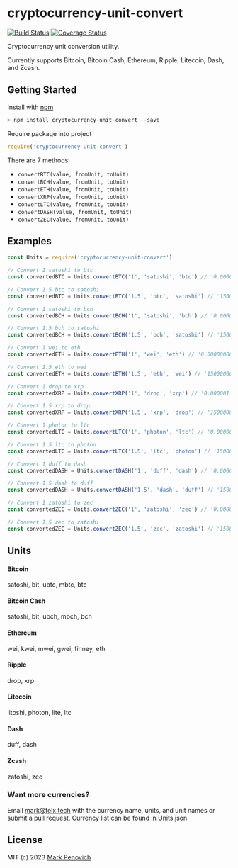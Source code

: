 # cryptocurrency-unit-convert
[![Build Status](https://travis-ci.org/markpenovich/cryptocurrency-unit-convert.svg?branch=master)](https://travis-ci.org/markpenovich/cryptocurrency-unit-convert)
[![Coverage Status](https://coveralls.io/repos/github/markpenovich/cryptocurrency-unit-convert/badge.svg)](https://coveralls.io/github/markpenovich/cryptocurrency-unit-convert?service=github)

Cryptocurrency unit conversion utility.

Currently supports Bitcoin, Bitcoin Cash, Ethereum, Ripple, Litecoin, Dash, and Zcash.

## Getting Started

Install with [npm](http://blog.npmjs.org/post/85484771375/how-to-install-npm)
```javascript
> npm install cryptocurrency-unit-convert --save
```
Require package into project
```javascript
require('cryptocurrency-unit-convert')
```

There are 7 methods:
- `convertBTC(value, fromUnit, toUnit)`
- `convertBCH(value, fromUnit, toUnit)`
- `convertETH(value, fromUnit, toUnit)`
- `convertXRP(value, fromUnit, toUnit)`
- `convertLTC(value, fromUnit, toUnit)`
- `convertDASH(value, fromUnit, toUnit)`
- `convertZEC(value, fromUnit, toUnit)`

## Examples
```javascript
const Units = require('cryptocurrency-unit-convert')

// Convert 1 satoshi to btc
const convertedBTC = Units.convertBTC('1', 'satoshi', 'btc') // '0.00000001'

// Convert 1.5 btc to satoshi
const convertedBTC = Units.convertBTC('1.5', 'btc', 'satoshi') // '150000000'

// Convert 1 satoshi to bch
const convertedBCH = Units.convertBCH('1', 'satoshi', 'bch') // '0.00000001'

// Convert 1.5 bch to satoshi
const convertedBCH = Units.convertBCH('1.5', 'bch', 'satoshi') // '150000000'

// Convert 1 wei to eth
const convertedETH = Units.convertETH('1', 'wei', 'eth') // '0.000000000000000001'

// Convert 1.5 eth to wei
const convertedETH = Units.convertETH('1.5', 'eth', 'wei') // '1500000000000000000'

// Convert 1 drop to xrp
const convertedXRP = Units.convertXRP('1', 'drop', 'xrp') // '0.000001'

// Convert 1.5 xrp to drop
const convertedXRP = Units.convertXRP('1.5', 'xrp', 'drop') // '1500000'

// Convert 1 photon to ltc
const convertedLTC = Units.convertLTC('1', 'photon', 'ltc') // '0.00000001'

// Convert 1.5 ltc to photon
const convertedLTC = Units.convertLTC('1.5', 'ltc', 'photon') // '150000000'

// Convert 1 duff to dash
const convertedDASH = Units.convertDASH('1', 'duff', 'dash') // '0.00000001'

// Convert 1.5 dash to duff
const convertedDASH = Units.convertDASH('1.5', 'dash', 'duff') // '150000000'

// Convert 1 zatoshi to zec
const convertedZEC = Units.convertZEC('1', 'zatoshi', 'zec') // '0.00000001'

// Convert 1.5 zec to zatoshi
const convertedZEC = Units.convertZEC('1.5', 'zec', 'zatoshi') // '150000000'
```

## Units
#### Bitcoin

satoshi, bit, ubtc, mbtc, btc

#### Bitcoin Cash

satoshi, bit, ubch, mbch, bch

#### Ethereum

wei, kwei, mwei, gwei, finney, eth

#### Ripple

drop, xrp

#### Litecoin

litoshi, photon, lite, ltc

#### Dash

duff, dash

#### Zcash

zatoshi, zec

### Want more currencies?

Email mark@telx.tech with the currency name, units, and unit names or submit a pull request. Currency list can be found in Units.json

## License

MIT (c) 2023 [Mark Penovich](http://markpenovich.com)

